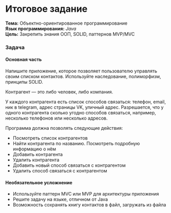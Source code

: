# Итоговое задание
**Тема:** Объектно-ориентированное программирование  
**Язык программирования:** *Java*  
**Цель:** Закрепить знания ООП, SOLID, паттернов MVP/MVC  

### Задача

#### Основная часть
Напишите приложение, которое позволяет пользователю управлять своим списком контактов. Используйте наследование, полиморфизм, принципы SOLID.

Контрагент — это либо человек, либо компания.

У каждого контрагента есть список способов связаться: телефон, email, ник в telegram, адрес страницы VK, уличный адрес. Разрешается, что у одного контрагента сколько угодно способов связаться, например, несколько телефонов или несколько адресов.

Программа должна позволять следующие действия:
+ Посмотреть список контрагентов  
+ Найти контрагента по названию. Посмотреть подробную информацию о нём  
+ Добавить контрагента  
+ Удалить контрагента  
+ Добавить новый способ связаться с контрагентом  
+ Удалить способ связаться с контрагентом

#### Необязательное усложнение

+ Используйте паттерн MVC или MVP для архитектуры приложения  
+ Решите задачу на языке, отличном от Java  
+ Возможность сохранять книгу контактов в файл, загружать из файла
